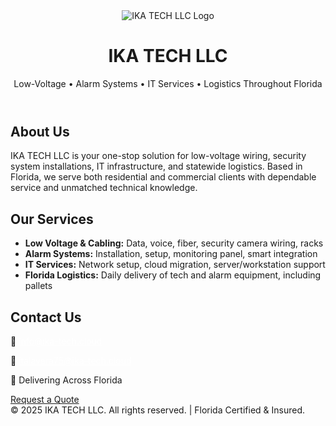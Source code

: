  </style>
</head>
<body>

<header>
  <img src="logo.png" alt="IKA TECH LLC Logo" />
  <h1>IKA TECH LLC</h1>
  <p>Low-Voltage • Alarm Systems • IT Services • Logistics Throughout Florida</p>
</header>

<section>
  <h2>About Us</h2>
  <p>
    IKA TECH LLC is your one-stop solution for low-voltage wiring, security system installations, IT infrastructure, and statewide logistics. 
    Based in Florida, we serve both residential and commercial clients with dependable service and unmatched technical knowledge.
  </p>
</section>

<section>
  <h2>Our Services</h2>
  <ul>
    <li><strong>Low Voltage & Cabling:</strong> Data, voice, fiber, security camera wiring, racks</li>
    <li><strong>Alarm Systems:</strong> Installation, setup, monitoring panel, smart integration</li>
    <li><strong>IT Services:</strong> Network setup, cloud migration, server/workstation support</li>
    <li><strong>Florida Logistics:</strong> Daily delivery of tech and alarm equipment, including pallets</li>
  </ul>
</section>

<section>
  <h2>Contact Us</h2>
  <p>📧 <a href="mailto:info@ika-tech.cloud" style="color: #fff;">info@ika-tech.cloud</a></p>
  <p>📧 <a href="mailto:italavera75@ika-tech.cloud" style="color: #fff;">italavera75@ika-tech.cloud</a></p>
  <p>📍 Delivering Across Florida</p>
  <a href="mailto:info@ika-tech.cloud" class="cta">Request a Quote</a>
</section>

<footer>
  &copy; 2025 IKA TECH LLC. All rights reserved. | Florida Certified & Insured.
</footer>

</body>
</html>

